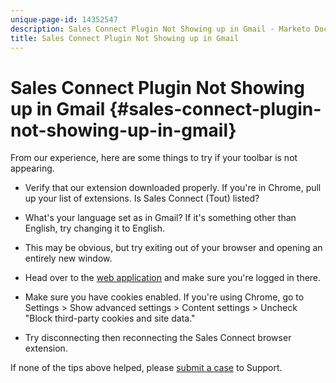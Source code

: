 ```yaml
---
unique-page-id: 14352547
description: Sales Connect Plugin Not Showing up in Gmail - Marketo Docs - Product Documentation
title: Sales Connect Plugin Not Showing up in Gmail
---
```


# Sales Connect Plugin Not Showing up in Gmail {#sales-connect-plugin-not-showing-up-in-gmail}

From our experience, here are some things to try if your toolbar is not appearing.

- Verify that our extension downloaded properly. If you're in Chrome, pull up your list of extensions. Is Sales Connect (Tout) listed?

- What's your language set as in Gmail? If it's something other than English, try changing it to English.

- This may be obvious, but try exiting out of your browser and opening an entirely new window.

- Head over to the [web application](http://toutapp.com/login) and make sure you're logged in there.

- Make sure you have cookies enabled. If you're using Chrome, go to Settings > Show advanced settings > Content settings > Uncheck "Block third-party cookies and site data."

- Try disconnecting then reconnecting the Sales Connect browser extension.

If none of the tips above helped, please [submit a case](http://nation.marketo.com/community/support_solutions) to Support.
